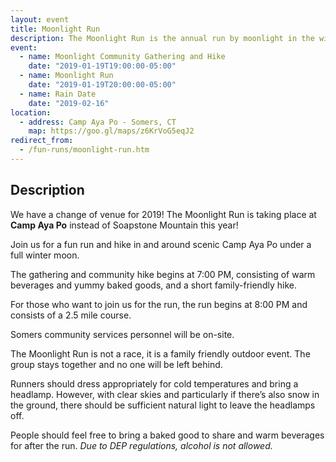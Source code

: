 ```yaml
---
layout: event
title: Moonlight Run
description: The Moonlight Run is the annual run by moonlight in the winter forests of Connecticut. Come to enjoy the beauty of the moonlit forest!
event: 
  - name: Moonlight Community Gathering and Hike
    date: "2019-01-19T19:00:00-05:00"
  - name: Moonlight Run
    date: "2019-01-19T20:00:00-05:00"
  - name: Rain Date
    date: "2019-02-16"
location: 
  - address: Camp Aya Po - Somers, CT
    map: https://goo.gl/maps/z6KrVoG5eqJ2
redirect_from:
  - /fun-runs/moonlight-run.htm
---
```


## Description

<div class="alert alert-warning" role="alert">We have a change of venue for 2019! The Moonlight Run is taking place at <strong>Camp Aya Po</strong> instead of Soapstone Mountain this year!</div>

Join us for a fun run and hike in and around scenic Camp Aya Po under a full winter moon. 

The gathering and community hike begins at 7:00 PM, consisting of warm beverages and yummy baked goods, and a short family-friendly hike.

For those who want to join us for the run, the run begins at 8:00 PM and consists of a 2.5 mile course.

Somers community services personnel will be on-site. 

The Moonlight Run is not a race, it is a family friendly outdoor event. The group stays together and no one will be left behind.

Runners should dress appropriately for cold temperatures and bring a headlamp. However, with clear skies and particularly if there’s also snow in the ground, there should be sufficient natural light to leave the headlamps off.

People should feel free to bring a baked good to share and warm beverages for after the run. *Due to DEP regulations, alcohol is not allowed.*
